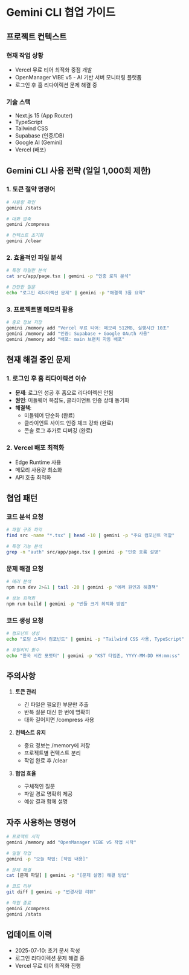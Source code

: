 # Gemini CLI 협업 가이드

## 프로젝트 컨텍스트

### 현재 작업 상황
- Vercel 무료 티어 최적화 중점 개발
- OpenManager VIBE v5 - AI 기반 서버 모니터링 플랫폼
- 로그인 후 홈 리다이렉션 문제 해결 중

### 기술 스택
- Next.js 15 (App Router)
- TypeScript
- Tailwind CSS
- Supabase (인증/DB)
- Google AI (Gemini)
- Vercel (배포)

## Gemini CLI 사용 전략 (일일 1,000회 제한)

### 1. 토큰 절약 명령어
```bash
# 사용량 확인
gemini /stats

# 대화 압축
gemini /compress

# 컨텍스트 초기화
gemini /clear
```

### 2. 효율적인 파일 분석
```bash
# 특정 파일만 분석
cat src/app/page.tsx | gemini -p "인증 로직 분석"

# 간단한 질문
echo "로그인 리다이렉션 문제" | gemini -p "해결책 3줄 요약"
```

### 3. 프로젝트별 메모리 활용
```bash
# 중요 정보 저장
gemini /memory add "Vercel 무료 티어: 메모리 512MB, 실행시간 10초"
gemini /memory add "인증: Supabase + Google OAuth 사용"
gemini /memory add "배포: main 브랜치 자동 배포"
```

## 현재 해결 중인 문제

### 1. 로그인 후 홈 리다이렉션 이슈
- **문제**: 로그인 성공 후 홈으로 리다이렉션 안됨
- **원인**: 미들웨어 복잡도, 클라이언트 인증 상태 동기화
- **해결책**: 
  - 미들웨어 단순화 (완료)
  - 클라이언트 사이드 인증 체크 강화 (완료)
  - 콘솔 로그 추가로 디버깅 (완료)

### 2. Vercel 배포 최적화
- Edge Runtime 사용
- 메모리 사용량 최소화
- API 호출 최적화

## 협업 패턴

### 코드 분석 요청
```bash
# 파일 구조 파악
find src -name "*.tsx" | head -10 | gemini -p "주요 컴포넌트 역할"

# 특정 기능 분석
grep -n "auth" src/app/page.tsx | gemini -p "인증 흐름 설명"
```

### 문제 해결 요청
```bash
# 에러 분석
npm run dev 2>&1 | tail -20 | gemini -p "에러 원인과 해결책"

# 성능 최적화
npm run build | gemini -p "번들 크기 최적화 방법"
```

### 코드 생성 요청
```bash
# 컴포넌트 생성
echo "로딩 스피너 컴포넌트" | gemini -p "Tailwind CSS 사용, TypeScript"

# 유틸리티 함수
echo "한국 시간 포맷터" | gemini -p "KST 타임존, YYYY-MM-DD HH:mm:ss"
```

## 주의사항

1. **토큰 관리**
   - 긴 파일은 필요한 부분만 추출
   - 반복 질문 대신 한 번에 명확히
   - 대화 길어지면 /compress 사용

2. **컨텍스트 유지**
   - 중요 정보는 /memory에 저장
   - 프로젝트별 컨텍스트 분리
   - 작업 완료 후 /clear

3. **협업 효율**
   - 구체적인 질문
   - 파일 경로 명확히 제공
   - 예상 결과 함께 설명

## 자주 사용하는 명령어

```bash
# 프로젝트 시작
gemini /memory add "OpenManager VIBE v5 작업 시작"

# 일일 작업
gemini -p "오늘 작업: [작업 내용]"

# 문제 해결
cat [문제 파일] | gemini -p "[문제 설명] 해결 방법"

# 코드 리뷰
git diff | gemini -p "변경사항 리뷰"

# 작업 종료
gemini /compress
gemini /stats
```

## 업데이트 이력

- 2025-07-10: 초기 문서 작성
- 로그인 리다이렉션 문제 해결 중
- Vercel 무료 티어 최적화 진행